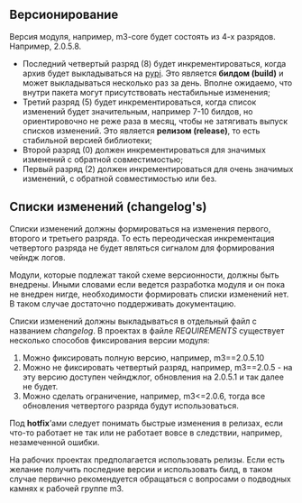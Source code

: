 <!-- 
.. title: Версионирование и наборы изменений
.. slug: versioning
.. date: 2014/03/17 17:49:28
.. tags: 
.. link: 
.. description: 
.. type: text
-->

Версионирование
---------------

Версия модуля, например, m3-core будет состоять из 4-х разрядов. Например, 2.0.5.8.

- Последний четвертый разряд (8) будет инкрементироваться, когда архив будет выкладываться на [pypi](http://pypi.bars-open.ru/simple/m3/).
Это является **билдом (build)** и может выкладываться несколько раз за день. Вполне ожидаемо,
что внутри пакета могут присутствовать нестабильные изменения;
- Третий разряд (5) будет инкрементироваться, когда список изменений будет значительным, например 7-10 билдов,
но ориентировочно не реже раза в месяц, чтобы не затягивать выпуск списков изменений. Это является **релизом (release)**,
то есть стабильной версией библиотеки;
- Второй разряд (0) должен инкрементироваться для значимых изменений с обратной совместимостью;
- Первый разряд (2) должен инкрементироваться для очень значимых изменений, с обратной совместимостью или без.

Списки изменений (changelog's)
------------------------------

Списки изменений должны формироваться на изменения первого, второго и третьего разряда.
То есть переодическая инкрементация четвертого разряда не будет являться сигналом для формирования чейндж логов.

Модули, которые подлежат такой схеме версионности, должны быть внедрены.
Иными словами если ведется разработка модуля и он пока не внедрен нигде,
необходимости формировать списки изменений нет. В таком случае достаточно поддерживать документацию.

Списки изменений должны выкладываться в отдельный файл с названием *changelog*.
В проектах в файле *REQUIREMENTS* существует несколько способов фиксирования версии модуля:

1. Можно фиксировать полную версию, например, m3==2.0.5.10
2. Можно не фиксировать четвертый разряд, например, m3==2.0.5 - на эту версию доступен чейнджлог, обновления на 2.0.5.1
и так далее не будет.
3. Можно сделать ограничение, например, m3<=2.0.6, тогда все обновления четвертого разряда будут использоваться.

Под **hotfix**’ами следует понимать быстрые изменения в релизах, если что-то работает не так или не работает вовсе в следствии,
например, незамеченной ошибки.

На рабочих проектах предполагается использовать релизы. Если есть желание получить последние версии и использовать билд,
в таком случае первично рекомендуется обращаться с вопросами о подводных камнях к рабочей группе m3.